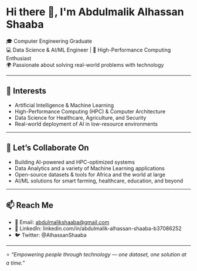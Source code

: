 # Hi there 👋, I'm Abdulmalik Alhassan Shaaba

🎓 Computer Engineering Graduate  
💻 Data Science & AI/ML Engineer | 🚀 High-Performance Computing Enthusiast  
🌍 Passionate about solving real-world problems with technology  

---

## 👀 Interests
- Artificial Intelligence & Machine Learning  
- High-Performance Computing (HPC) & Computer Architecture  
- Data Science for Healthcare, Agriculture, and Security  
- Real-world deployment of AI in low-resource environments  

---

## 🤝 Let’s Collaborate On
- Building AI-powered and HPC-optimized systems  
- Data Analytics and a variety of Machine Learning applications  
- Open-source datasets & tools for Africa and the world at large  
- AI/ML solutions for smart farming, healthcare, education, and beyond  

---

## 📫 Reach Me
- 📧 Email: abdulmalikshaaba@gmail.com  
- 🔗 LinkedIn: linkedin.com/in/abdulmalik-alhassan-shaaba-b37086252
- 🐦 Twitter: @AlhassanShaaba  

---

⭐ *“Empowering people through technology — one dataset, one solution at a time.”*  
